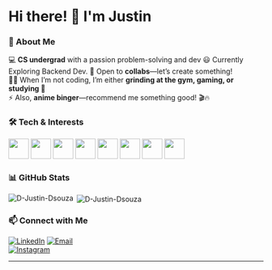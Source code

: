 # Hi there! 👋 I'm Justin  

### 🚀 About Me  
💻 **CS undergrad** with a passion problem-solving and dev 
😃 Currently Exploring Backend Dev.
👯 Open to **collabs**—let’s create something!  
🏋️‍♂️ When I’m not coding, I’m either **grinding at the gym, gaming, or studying 🙂**  
⚡ Also, **anime binger**—recommend me something good! 🎬🔥  

### 🛠️ Tech & Interests  
<p align="left">
  <img src="https://cdn.jsdelivr.net/gh/devicons/devicon/icons/c/c-original.svg" width="40" height="40"/>
  <img src="https://cdn.jsdelivr.net/gh/devicons/devicon/icons/cplusplus/cplusplus-original.svg" width="40" height="40"/>
  <img src="https://cdn.jsdelivr.net/gh/devicons/devicon/icons/python/python-original.svg" width="40" height="40"/>
   <img src="https://user-images.githubusercontent.com/7164864/217935870-c0bc60a3-6fc0-4047-b011-7b4c59488c91.png" width="40" height="40"/>
  <img src="https://cdn.jsdelivr.net/gh/devicons/devicon/icons/pandas/pandas-original.svg" width="40" height="40"/>
  <img src="https://cdn.jsdelivr.net/gh/devicons/devicon/icons/git/git-original.svg" width="40" height="40"/>
  <img src="https://cdn.jsdelivr.net/gh/devicons/devicon/icons/linux/linux-original.svg" width="40" height="40"/>
  <img src="https://cdn.jsdelivr.net/gh/devicons/devicon/icons/vscode/vscode-original.svg" width="40" height="40"/>
</p>   

### 📊 GitHub Stats  
<p><img align="left" src="https://github-readme-stats.vercel.app/api/top-langs/?username=D-Justin-Dsouza&layout=compact&theme=dark" alt="D-Justin-Dsouza" /></p>
<p>&nbsp;<img align="center" src="https://github-readme-stats.vercel.app/api?username=D-Justin-Dsouza&show_icons=true&theme=radical" alt="D-Justin-Dsouza" /></p>


### 📫 Connect with Me  
[![LinkedIn](https://img.shields.io/badge/LinkedIn-0A66C2?style=for-the-badge&logo=linkedin&logoColor=white)](https://www.linkedin.com/in/justin-c-d-souza-9a6b401aa/)
[![Email](https://img.shields.io/badge/Email-D14836?style=for-the-badge&logo=gmail&logoColor=white)](mailto:justindsouza80@gmail.com)  
[![Instagram](https://img.shields.io/badge/Instagram-E4405F?style=for-the-badge&logo=instagram&logoColor=white)](https://www.instagram.com/d_justin_dsouza/)  

---
